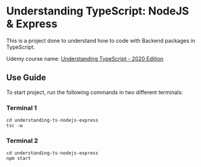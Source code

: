 # Understanding TypeScript: NodeJS & Express

This is a project done to understand how to code with Backend packages in TypeScript.

Udemy course name: [Understanding TypeScript - 2020 Edition](https://www.udemy.com/course/understanding-typescript/)

## Use Guide
To start project, run the following commands in two different terminals:
### Terminal 1
```
cd understanding-ts-nodejs-express
tsc -w
```
### Terminal 2
```
cd understanding-ts-nodejs-express
npm start
```
